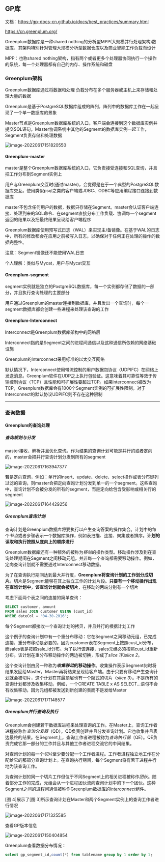 ## GP库

文档：https://gp-docs-cn.github.io/docs/best_practices/summary.html

https://cn.greenplum.org/

Greenplum数据库是一种shared nothing的分析型MPP(大规模并行处理架构)数据库，其架构特别针对管理大规模分析型数据仓库以及商业智能工作负载而设计

MPP：也称shared nothing架构，指有两个或者更多个处理器协同执行一个操作的系统，每一个处理器都有自己的内存、操作系统和磁盘

### Greenplum架构

Greenplum数据库通过将数据和处理 负载分布在多个服务器或主机上来存储和处理大量的数据

Greenplum是基于PostgreSQL数据库组成的阵列，阵列中的数据库工作在一起呈现了一个单一数据库的景象

Master节点是Greenplum数据库系统的入口，客户端会连接到这个数据库实例并提交SQL语句，Master协调系统中其他的Segment的数据库实例一起工作，Segment负责存储和处理数据

![image-20220617151820550](https://pic-typora-qc.oss-cn-chengdu.aliyuncs.com/pg_gp_base_img/202206171518218.png)



#### Greenplum-master

master是整个Greenplum数据库系统的入口，它负责接受连接和SQL查询，并且把工作分布到Segment实例上

用户与Greenplum交互时(通过master)，会觉得是在于一个典型的PostgreSQL数据库交互。使用类似psql之类的客户端或JDBC、ODBC等应用编程接口连接到数据库

master不包含任何用户的数据，数据只存储在Segment。master会认证客户端连接、处理到来的SQL命令、在segment直接分布工作负载、协调每一个segment返回的结果以及把最终结果呈现给客户端程序

Greenplum数据库使用预写式日志（WAL）来实现主/备镜像。在基于WAL的日志中，所有的修改都会在应用之前被写入日志，以确保对于任何正在处理的操作的数据完整性。

注意：Segment镜像还不能使用WAL日志

个人理解：类似与Mycat，用户与Mycat交互

#### Greenplum-segment

segment实例就是独立的PostgreSQL数据库，每一个实例都存储了数据的一部分，并且执行查询处理的主要部分

用户通过Greenplum的master连接到数据库，并且发出一个查询时，每个一segment数据库都会创建一些进程来处理该查询的工作

#### Greenplum-Interconnect

Interconnect是Greenplum数据库架构中的网络层

Interconnect指的是Segment之间的进程间通信以及这种通信所依赖的网络基础设施

Greenplum的Interconnect采用标准的以太交互网络

默认情况下，Interconnect使用带流控制的用户数据包协议（UDPIFC）在网络上发送消息。Greenplum软件在UDP之上执行包验证。这意味着其可靠性等效于传输控制协议（TCP）且性能和可扩展性要超过TCP。如果Interconnect被改为TCP，Greenplum数据库会有1000个Segment实例的可扩展性限制。对于Interconnect的默认协议UDPIFC则不存在这种限制



---

### 查询数据

#### Greenplum的查询处理

##### 查询规划与分发

master接收、解析并且优化查询。作为结果的查询计划可能是并行的或者定向的，master会把并行查询计划分发到所有的segment

![image-20220617163947377](https://pic-typora-qc.oss-cn-chengdu.aliyuncs.com/pg_gp_base_img/202206171639111.png)



若是定向查询，例如：单行的insert、update、delete、select操作或表分布键列过滤的查询，则master会把定向查询计划分发到单一的一个segment。这些查询中，查询计划不会被分发的所有的segment，而是定向给包含受影响或相关行的segment

![image-20220617164429256](https://pic-typora-qc.oss-cn-chengdu.aliyuncs.com/pg_gp_base_img/202206171644862.png)



##### Greenplum查询计划

查询计划是Greenplum数据库将要执行以产生查询答案的操作集合。计划中的每个*节点*或者步骤表示一个数据库操作，例如表扫描、连接、聚集或者排序。**计划的读取和执行按照从底向上的顺序进行**

Greenplum数据库还有一种额外的被称为*移动*的操作类型。移动操作涉及到在查询处理期间在Segment之间移动元组。并非每一个查询都需要移动操作。例如，定向查询计划就不需要通过Interconnect移动数据。

为了在查询执行期间达到最大并行度，**Greenplum将查询计划的工作划分成切片**。切片是Segment能够在其上独立工作的计划片段。**只要有一个移动操作出现在查询计划中，该查询计划就会被切片**，在移动的两端分别有一个切片

考虑下面两个表之间的连接的简单查询：

~~~sql
SELECT customer, amount
FROM sales JOIN customer USING (cust_id)
WHERE dateCol = '04-30-2016';
~~~

每个Segment都接收一个查询计划的拷贝，并且并行的根据计划工作

这个例子的查询计划中有一个重分布移动：它在Segment之间移动元组，已完成连接，重分布移动是必要的，因为customer表在Segment上按照cust_id分布，而sales表是按照sale_id分布。为了执行该连接，sales元组必须按照cust_id重新分布。该计划在重分布移动操作的两边被切换，形成了*slice 1*和*slice 2*。

这个查询计划由另一种称为***收集移动*的移动操作**。收集操作表示Segment何时将结果发回给Master，Master再将结果呈现给客户端。由于只要有移动产生查询计划就会被切片，这个计划在其最顶层也有一个隐式的切片（*slice 3*）。不是所有的查询计划都涉及收集移动。例如，一个CREATE TABLE x AS SELECT...语句不会有收集移动，因为元组都被发送到新创建的表而不是发给Master

![image-20220617171148577](https://pic-typora-qc.oss-cn-chengdu.aliyuncs.com/pg_gp_base_img/202206171711860.png)

##### Greenplum并行查询及执行

Greenplum会创建若干数据库进程来处理查询的工作。在Master上，查询工作者进程被称作*查询分发器*（QD）。QD负责创建并且分发查询计划。它也收集并且表达最终的结果。在Segment上，查询工作者进程被称为*查询执行器*（QE）。QE负责完成它那一部分的工作并且与其他工作者进程交流它的中间结果。

对查询计划的每一个*切片*至少要分配一个工作者进程。工作者进程独立地工作在分配给它的那部分查询计划上。在查询执行期间，每个Segment将有若干进程并行地为该查询工作。

为查询计划的同一个切片工作但位于不同Segment上的相关进程被称作*团伙*。随着部分工作的完成，元组会从一个进程团伙流向查询计划中的下一个团伙。这种Segment之间的进程间通信被称作Greenplum数据库的*Interconnect*组件。

[图 4]展示了[图 3]所示查询计划在Master和两个Segment实例上的查询工作者进行情况

![image-20220617171325585](https://pic-typora-qc.oss-cn-chengdu.aliyuncs.com/pg_gp_base_img/202206171713725.png)



查看GP版本信息

![image-20220617150404854](https://pic-typora-qc.oss-cn-chengdu.aliyuncs.com/pg_gp_base_img/202206171506183.png)

Greenplum查看数据分布情况：

~~~sql
select gp_segment_id,count(*) from tablename group by 1 order by 1;
~~~



